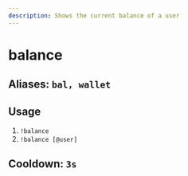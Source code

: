 ```yaml
---
description: Shows the current balance of a user
---
```


# balance

## Aliases: `bal, wallet`

## Usage

1. `!balance`
2. `!balance [@user]`

## Cooldown: `3s`

